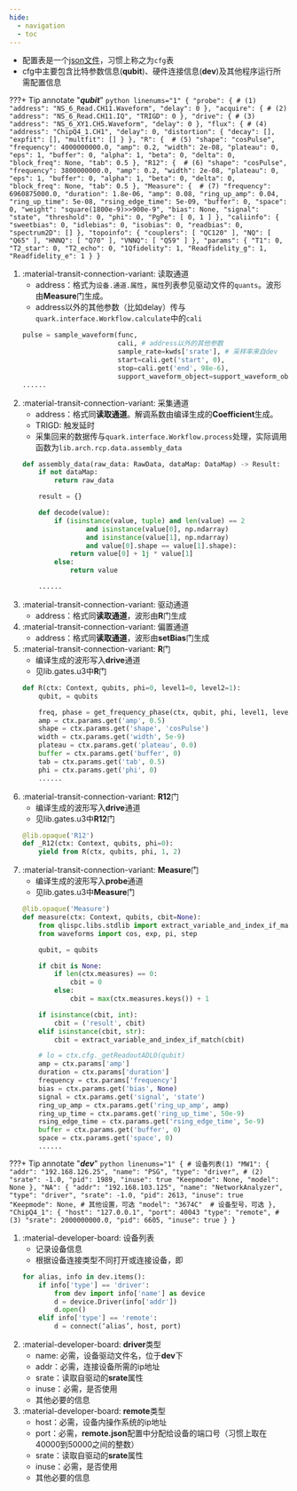 ```yaml
---
hide:
  - navigation
  - toc
---
```


- 配置表是一个[json文件](checkpoint.json)，习惯上称之为`cfg`表
- cfg中主要包含比特参数信息(**qubit**)、硬件连接信息(**dev**)及其他程序运行所需配置信息


???+ Tip annotate "***qubit***" 
    ```python linenums="1"
    {
        "probe": { # (1)
            "address": "NS_6_Read.CH11.Waveform",
            "delay": 0
        },
        "acquire": { # (2)
            "address": "NS_6_Read.CH11.IQ",
            "TRIGD": 0
        },
        "drive": { # (3)
            "address": "NS_6_XY1.CH5.Waveform",
            "delay": 0
        },
        "flux": { # (4)
            "address": "ChipQ4_1.CH1",
            "delay": 0,
            "distortion": {
                "decay": [],
                "expfit": [],
                "multfit": []
            }
        },
        "R": {  # (5)
                "shape": "cosPulse",
                "frequency": 4000000000.0,
                "amp": 0.2,
                "width": 2e-08,
                "plateau": 0,
                "eps": 1,
                "buffer": 0,
                "alpha": 1,
                "beta": 0,
                "delta": 0,
                "block_freq": None,
                "tab": 0.5
        },
        "R12": {  # (6)
            "shape": "cosPulse",
            "frequency": 3800000000.0,
            "amp": 0.2,
            "width": 2e-08,
            "plateau": 0,
            "eps": 1,
            "buffer": 0,
            "alpha": 1,
            "beta": 0,
            "delta": 0,
            "block_freq": None,
            "tab": 0.5
        },
        "Measure": {  # (7)
            "frequency": 6960875000.0,
            "duration": 1.8e-06,
            "amp": 0.08,
            "ring_up_amp": 0.04,
            "ring_up_time": 5e-08,
            "rsing_edge_time": 5e-09,
            "buffer": 0,
            "space": 0,
            "weight": "square(1800e-9)>>900e-9",
            "bias": None,
            "signal": "state",
            "threshold": 0,
            "phi": 0,
            "PgPe": [
                0,
                1
            ]
        },
        "caliinfo": {
            "sweetbias": 0,
            "idlebias": 0,
            "isobias": 0,
            "readbias": 0,
            "spectrum2D": []
        },
        "topoinfo": {
            "couplers": [
                "QC120"
            ],
            "NQ": [
                "Q65"
            ],
            "HNNQ": [
                "Q70"
            ],
            "VNNQ": [
                "Q59"
            ]
        },
        "params": {
            "T1": 0,
            "T2_star": 0,
            "T2_echo": 0,
            "1Qfidelity": 1,
            "Readfidelity_g": 1,
            "Readfidelity_e": 1
        }
    }
    ```


1.  :material-transit-connection-variant: 读取通道
    - address：格式为`设备.通道.属性`，`属性`列表参见驱动文件的`quants`。波形由**Measure**门生成。
    - address以外的其他参数（比如delay）传与`quark.interface.Workflow.calculate`中的`cali`
    ```python
    pulse = sample_waveform(func,
                            cali, # address以外的其他参数
                            sample_rate=kwds['srate'], # 采样率来自dev
                            start=cali.get('start', 0),
                            stop=cali.get('end', 98e-6),
                            support_waveform_object=support_waveform_object)
    ......
    ```
2.  :material-transit-connection-variant: 采集通道
    - address：格式同**读取通道**。解调系数由编译生成的**Coefficient**生成。
    - TRIGD: 触发延时
    - 采集回来的数据传与`quark.interface.Workflow.process`处理，实际调用函数为`lib.arch.rcp.data.assembly_data`
    ```python
    def assembly_data(raw_data: RawData, dataMap: DataMap) -> Result:
        if not dataMap:
            return raw_data

        result = {}

        def decode(value):
            if (isinstance(value, tuple) and len(value) == 2
                    and isinstance(value[0], np.ndarray)
                    and isinstance(value[1], np.ndarray)
                    and value[0].shape == value[1].shape):
                return value[0] + 1j * value[1]
            else:
                return value

        ......
    ```
3. :material-transit-connection-variant: 驱动通道
    - address：格式同**读取通道**，波形由**R**门生成
4. :material-transit-connection-variant: 偏置通道
    - address：格式同**读取通道**，波形由**setBias**门生成
5. :material-transit-connection-variant: **R**门
    - 编译生成的波形写入**drive**通道
    - 见lib.gates.u3中**R**门
    ```python
    def R(ctx: Context, qubits, phi=0, level1=0, level2=1):
        qubit, = qubits

        freq, phase = get_frequency_phase(ctx, qubit, phi, level1, level2)
        amp = ctx.params.get('amp', 0.5)
        shape = ctx.params.get('shape', 'cosPulse')
        width = ctx.params.get('width', 5e-9)
        plateau = ctx.params.get('plateau', 0.0)
        buffer = ctx.params.get('buffer', 0)
        tab = ctx.params.get('tab', 0.5)
        phi = ctx.params.get('phi', 0)
        ......
    ```
6. :material-transit-connection-variant: **R12**门
    - 编译生成的波形写入**drive**通道
    - 见lib.gates.u3中**R12**门
    ```python
    @lib.opaque('R12')
    def _R12(ctx: Context, qubits, phi=0):
        yield from R(ctx, qubits, phi, 1, 2)
    ```
7. :material-transit-connection-variant: **Measure**门
    - 编译生成的波形写入**probe**通道
    - 见lib.gates.u3中**Measure**门
    ```python
    @lib.opaque('Measure')
    def measure(ctx: Context, qubits, cbit=None):
        from qlispc.libs.stdlib import extract_variable_and_index_if_match
        from waveforms import cos, exp, pi, step

        qubit, = qubits

        if cbit is None:
            if len(ctx.measures) == 0:
                cbit = 0
            else:
                cbit = max(ctx.measures.keys()) + 1

        if isinstance(cbit, int):
            cbit = ('result', cbit)
        elif isinstance(cbit, str):
            cbit = extract_variable_and_index_if_match(cbit)

        # lo = ctx.cfg._getReadoutADLO(qubit)
        amp = ctx.params['amp']
        duration = ctx.params['duration']
        frequency = ctx.params['frequency']
        bias = ctx.params.get('bias', None)
        signal = ctx.params.get('signal', 'state')
        ring_up_amp = ctx.params.get('ring_up_amp', amp)
        ring_up_time = ctx.params.get('ring_up_time', 50e-9)
        rsing_edge_time = ctx.params.get('rsing_edge_time', 5e-9)
        buffer = ctx.params.get('buffer', 0)
        space = ctx.params.get('space', 0)
        ......
    ```



???+ Tip annotate "***dev***" 
    ```python linenums="1"
    { # 设备列表(1)
        "MW1": { 
            "addr": "192.168.126.25",
            "name": "PSG",
            "type": "driver", # (2)
            "srate": -1.0,
            "pid": 1989,
            "inuse": true
            "Keepmode": None,
            "model": None
        },
        "NA": {
            "addr": "192.168.103.125",
            "name": "NetworkAnalyzer",
            "type": "driver",
            "srate": -1.0,
            "pid": 2613,
            "inuse": true
            "Keepmode": None, # 其他设置，可选
            "model": "3674C"  # 设备型号，可选
        },
        "ChipQ4_1": {
            "host": "127.0.0.1",
            "port": 40043
            "type": "remote", # (3)
            "srate": 2000000000.0,
            "pid": 6605,
            "inuse": true
        }
    }
    ```

1.  :material-developer-board: 设备列表
    - 记录设备信息
    - 根据设备连接类型不同打开或连接设备，即
    ```python
    for alias, info in dev.items():
        if info['type'] == 'driver':
            from dev import info['name'] as device
            d = device.Driver(info['addr'])
            d.open()
        elif info['type'] == 'remote':
            d = connect(‘alias’, host, port)
    ```
2. :material-developer-board: **driver**类型
    - name: 必需，设备驱动文件名，位于**dev**下
    - addr：必需，连接设备所需的ip地址
    - srate：读取自驱动的**srate**属性
    - inuse：必需，是否使用
    - 其他必要的信息
3. :material-developer-board: **remote**类型
    - host：必需，设备内操作系统的ip地址
    - port：必需，**remote.json**配置中分配给设备的端口号（习惯上取在40000到50000之间的整数）
    - srate：读取自驱动的**srate**属性
    - inuse：必需，是否使用
    - 其他必要的信息
